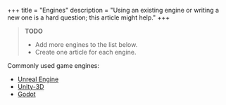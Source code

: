 +++
title = "Engines"
description = "Using an existing engine or writing a new one is a hard question; this article might help."
+++

> **TODO**
> - Add more engines to the list below.
> - Create one article for each engine.

Commonly used game engines:

- [Unreal Engine](https://www.unrealengine.com/)
- [Unity-3D](https://unity.com/)
- [Godot](https://godotengine.org/)

